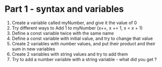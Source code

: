 # Part 1 - syntax and variables

 1. Create a variable called myNumber, and give it the value of 0
 2. Try different ways to Add 1 to myNumber (x++, x += 1, x = x + 1)
 3. Define a const variable twice with the same name
 4. Define a const variable with initial value, and try to change that value
 5. Create 2 variables with number values, and put their product and their sum in new variables
 6. Create 2 variables with string values and try to add them
 7. Try to add a number variable with a string variable - what did you get ? 

